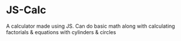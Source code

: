 # JS-Calc
A calculator made using JS. Can do basic math along with calculating factorials &amp; equations with cylinders &amp; circles
